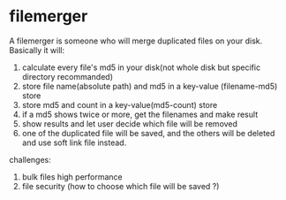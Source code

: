 # filemerger
A filemerger is someone who will merge duplicated files on your disk. Basically it will:

1. calculate every file's md5 in your disk(not whole disk but specific directory recommanded)
2. store file name(absolute path) and md5 in a key-value (filename-md5) store
3. store md5 and count in a key-value(md5-count) store
4. if a md5 shows twice or more, get the filenames and make result
5. show results and let user decide which file will be removed
6. one of the duplicated file will be saved, and the others will be deleted and use soft link file instead.

challenges:

1. bulk files high performance
2. file security (how to choose which file will be saved ?)
